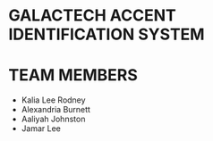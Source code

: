 # GALACTECH ACCENT IDENTIFICATION SYSTEM


# TEAM MEMBERS

* Kalia Lee Rodney
* Alexandria Burnett
* Aaliyah Johnston
* Jamar Lee
